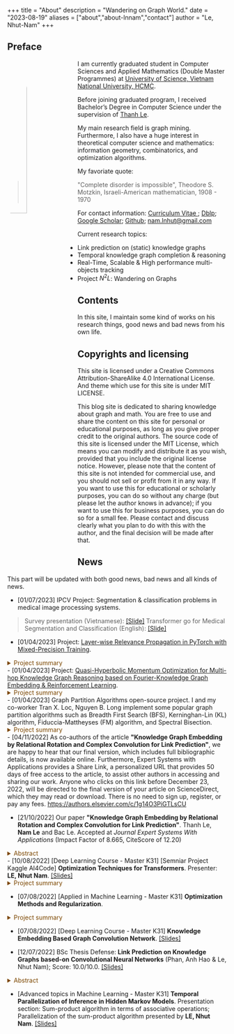 +++
title = "About"
description = "Wandering on Graph World."
date = "2023-08-19"
aliases = ["about","about-lnnam","contact"]
author = "Le, Nhut-Nam"
+++

## Preface

<img src="/images/avt/1675603010156.jpg" alt="LNNam"
style="float:left; width:30%; height:30%; padding-right:10px; border-radius: 50%;">

I am currently graduated student in Computer Sciences and Applied Mathematics (Double Master Programmes) at <a href="https://en.hcmus.edu.vn/" target="_blank">University of Science, Vietnam National University, HCMC</a>.

Before joining graduated program, I received Bachelor’s Degree in Computer Science under the supervision of <a href="https://www.fit.hcmus.edu.vn/~lnthanh/">Thanh Le</a>.

My main research field is graph mining. Furthermore, I also have a huge interest in theoretical computer science and mathematics: information geometry, combinatorics, and optimization algorithms.

My favoriate quote:
> "Complete disorder is impossible", Theodore S. Motzkin, Israeli-American mathematician, 1908 - 1970

For contact information: <a href="../files/lnnam_curriculum_vitae.pdf" target="_blank" type="application/pdf">Curriculum Vitae </a>; <a href="https://dblp.org/pid/188/7634-4.html"> Dblp</a>; <a href="https://scholar.google.com/citations?user=Vw1yV3YAAAAJ&hl=en&authuser=2"> Google Scholar</a>; <a href="https://github.com/lnhutnam"> Github</a>; <a href="mailto:nam.lnhut@gmail.com"> nam.lnhut@gmail.com</a>


Current research topics:
- Link prediction on (static) knowledge graphs
- Temporal knowledge graph completion & reasoning
- Real-Time, Scalable & High performance multi-objects tracking
- Project $N^2L$: Wandering on Graphs

## Contents

In this site, I maintain some kind of works on his research things, good news and bad news from his own life.


## Copyrights and licensing

This site is licensed under a Creative Commons Attribution-ShareAlike 4.0 International License. And theme which use for this site is under MIT LICENSE.

This blog site is dedicated to sharing knowledge about graph and math. You are free to use and share the content on this site for personal or educational purposes, as long as you give proper credit to the original authors. The source code of this site is licensed under the MIT License, which means you can modify and distribute it as you wish, provided that you include the original license notice. However, please note that the content of this site is not intended for commercial use, and you should not sell or profit from it in any way. If you want to use this for educational or scholarly purposes, you can do so without any charge (but please let the author knows in advance); if you want to use this for business purposes, you can do so for a small fee. Please contact and discuss clearly what you plan to do with this with the author, and the final decision will be made after that.


## News

This part will be updated with both good news, bad news and all kinds of news.

- [01/07/2023] IPCV Project: Segmentation & classification problems in medical image processing systems.
> Survey presentation (Vietnamese): <a href="https://drive.google.com/file/d/1Ff0JYtYSZGTJm-4ASPaFTafkTwLUhjF-/view?usp=drive_link" target="_blank">[Slide]</a>
> Transformer go for Medical Segmentation and Classification (English): <a href="https://drive.google.com/file/d/1f8PwHU3NQdRgg5KeDShIgu58nMaYjg_Z/view?usp=sharing" target="_blank">[Slide]</a>
- [01/04/2023] Project: <a href="https://github.com/m32us/ReMethods" target="_blank">Layer-wise Relevance Propagation in PyTorch with Mixed-Precision Training</a>. 
<details><summary style="color:#7C4700">Project summary</summary>
        <font color = "7C4700">
            Implementation of unsupervised layer-wise relevance propagation (LRP; Bach et al.; Montavon et al.) in PyTorch with mixed-precision training for VGG networks from scratch. 
            <a href="https://git.tu-berlin.de/gmontavon/lrp-tutorial" target="_blank">This tutorial</a> served as a starting point. In this implementation, we provide a study about layer-wise relevance propagation from our master's course (HCMUS Master Course: Research Methodologies) and a framework that is easy to understand for PyTorch users.
            In this repository, we apply a novel relevance propagation filter to this implementation, resulting in much crisper heatmaps than could be found in <a href="https://kaifishr.github.io/" target="_blank">Fischer Kai's blogs</a>.
            We provide two strategies for training your network: normal training - like you learned in school, and mixed precision training for training your network from scratch. 
            Furthermore, we use layer-wise propagation to help us identify input features that were relevant for the network’s classification decision. 
            Almost all the source code is available in <a href="https://github.com/kaifishr/PyTorchRelevancePropagation" target="_blank">Layer-wise Relevance Propagation in PyTorch </a> by Fischer, Kai. For producing experiment results, 
            we use a GTX 1050 Nvidia graphics card. The FPS can be improved with a stronger graphics card. <a href="https://drive.google.com/file/d/1znNLRTkMRDTEG3gvXXOYWbPBjsdbtc5I/view?usp=share_link" target="_blank">[Slide]</a><a href="https://drive.google.com/file/d/1EAH9UoXMQ3VofE6dHrAMNyae_xZ2NI4d/view?usp=share_link" target="_blank">[Report]</a><a href="https://drive.google.com/file/d/1LIM_pwAJocEF3cZsVyskLxkYHbWAsrGq/view?usp=share_link" target="_blank">[Proposal]</a>
        </font>
    </details>
- [01/04/2023] Project: <a href="https://github.com/m32us/RL4MRD" target="_blank">Quasi-Hyperbolic Momentum Optimization for Multi-hop Knowledge Graph Reasoning based on Fourier-Knowledge Graph Embedding & Reinforcement Learning</a>. 
<details><summary style="color:#7C4700">Project summary</summary>
        <font color = "7C4700">
            Entities in this world can be organized into a graph whose relationships between entities of these different types can be edges of different types. That is the knowledge graph. 
            Knowledge Graph data can never be perfect. Currently, there are many proposed methods for trying to refine or uncover unseen facts or latent relatioships within this kind of data. 
            One of the current approaches to this problem is multi-hop knowledge graph reasoning. The implementation of this method can be represented as a serialized decision problem, and can be solved by reinforcement learning. 
            Building on recently published work, RL-based multi-hop KG reasoning model Path Additional Action space Ranking (PAAR), in this technical report we propose an improved model for PAAR based on on Fourier-Knowledge Graph 
            Embeddig and optimize for more efficient learning of embeddings through Quasi-hyperbolic momentum and Adam methods. To add more useful embeddings, Fourier-KGE vectors are added to the state space and help to improve state 
            space representation. Similar to PAAR, we solve the reward sparsity problem in reinforcement learning by using Fourier-KGE's score function as a soft-reward. The experimental results are reported in tabular form based on 
            experimental data sets and re-experimented the results of the original paper.
        </font>
    </details>
- [01/04/2023] Graph Partition Algorithms open-source project. I and my co-worker Tran X. Loc, Nguyen B. Long implement some popular graph partition algorithms such as Breadth First Search (BFS), Kerninghan-Lin (KL) algorithm, Fiduccia-Mattheyses (FM) algorithm, and Spectral Bisection.
<details><summary style="color:#7C4700">Project summary</summary>
        <font color = "7C4700">
            Graph partitioning is the process of dividing a graph into multiple subgraphs or partitions, such that each subgraph is connected and has a certain desirable property, such as balanced size or minimal cut size. 
            Although it is a challenging problem, finding a partition that makes graph analysis easier has applications in scientific computing. In this project, we provide a Python programming language implementation for a few well-known graph partitioning techniques.
        </font>
    </details>
- [04/11/2022] As co-authors of the article <b>"Knowledge Graph Embedding by Relational Rotation and Complex Convolution for Link Prediction"</b>, we are happy to hear that our final version, which includes full bibliographic details, is now available online. Furthermore, Expert Systems with Applications provides a Share Link, a personalized URL that provides 50 days of free access to the article, to assist other authors in accessing and sharing our work. Anyone who clicks on this link before December 23, 2022, will be directed to the final version of your article on ScienceDirect, which they may read or download. There is no need to sign up, register, or pay any fees. <a href="https://authors.elsevier.com/c/1g14O3PiGTLsCU" target="_blank">https://authors.elsevier.com/c/1g14O3PiGTLsCU</a>

- [21/10/2022] Our paper <b>"Knowledge Graph Embedding by Relational Rotation and Complex Convolution for Link Prediction"</b>. Thanh Le, <b>Nam Le</b> and Bac Le. Accepted at <i>Journal Expert Systems With Applications</i> (Impact Factor of 8.665, CiteScore of 12.20)
<details><summary style="color:#7C4700">Abstract</summary>
        <font color = "7C4700">
            Knowledge graphs are organized as triplets to represent facts from the real world and play an important role in various intelligent information systems. 
            Because knowledge graphs are frequently constructed using manual or semi-automatic methods, they often miss connections between entities. 
            Link prediction was created to solve this problem. Many recent state-of-the-art studies, such as those introducing the RotatE and RotatHS models, 
            have advocated for rotation transformations with entity and relation embeddings in complex vector spaces. However, using only rotation planes means
            that these models do not have the expressive power of models based on neural networks, such as the ConvE and the ConvR models. As a result, link prediction
            performance suffers. To address these shortcomings, this paper proposes the ConvRot model, which integrates a 2D convolution. Specifically, we perform
            convolution on embeddings of entities and relations to obtain support vector embeddings. These vectors are then integrated into an element-wise rotation
            from the head entity to the tail entity using the Hadamard product, enabling the model to capture local interactions among entities and relations through
            the neural network while still ensuring intuitiveness through a roto-transformation in the link prediction. In addition, we present two strategies for
            designing the complex convolution module and show their effects on model performance. The proposed method is evaluated on standard benchmark datasets
            and achieves significantly improved results on MRR and Hits@K (K = 1, 3, 10). Overall, our model’s link prediction performance is superior by approximately
            5–7 %. Moreover, the ConvRot model is also considered separately on many relation types, such as one-to-one, one-to-many, many-to-one, and many-to-many. 
            Finally, we prove that type constraints can help increase the model’s overall performance, especially on complex and large datasets.
        </font>
    </details>
- [10/08/2022] [Deep Learning Course - Master K31] [Semniar Project Kaggle AI4Code] <b>Optimization Techniques for Transformers</b>. Presenter: <b>LE, Nhut Nam</b>. <a href="{{ site.baseurl }}/files/AI4Code_Seminar-1.pdf" target="_blank">[Slides]</a>
<details><summary style="color:#7C4700">Project summary</summary>
        <font color = "7C4700">
           We provide a strategy which improve the training time, and inference time for understand code in Jupyter Notebook. We combine many techniques such as Gradient Accumulation, Automatic Mixed Precision Training, 8-bit Optimizers - 8-bit Adam/AdamW Optimizer, and Fast Tokenizers. 
           Source code is available on <a href="https://github.com/a2do/ai4code-optimization-techniques" target="_blank">Github</a>
        </font>
    </details>

- [07/08/2022] [Applied in Machine Learning - Master K31] <b>Optimization Methods and Regularization</b>. 
<details><summary style="color:#7C4700">Project summary</summary>
        <font color = "7C4700">
           Some basic optimization method for ML was presented such as Gradient Descent with Momentum, Gradient Desent with Nesterov Accelerated Gradient; Optimization Experiment on Beale function for Gradient Desent Variants and Beyond (AdaGrad, AdaDelta, RMSProp, Adam); Second-Order Optimization Method (Newton's Method; Secant's Method and Quasi Newton Method) by <b>LE, Nhut-Nam</b>. <a href="{{ site.baseurl }}/files/HocMayUngDung-Slides-Presentation.pdf" target="_blank">[Slides]</a><a href="{{ site.baseurl }}/files/HocMayUngDung-FullReport.pdf" target="_blank">[Report]</a>
        </font>
    </details>


- [07/08/2022] [Deep Learning Course - Master K31] <b>Knowledge Embedding Based Graph Convolution Network</b>. <a href="{{ site.baseurl }}/files/K31_Deep_Learning___Presentation.pdf" target="_blank">[Slides]</a>

- [12/07/2022] BSc Thesis Defense: <b>Link Prediction on Knowledge Graphs based-on Convolutional Neural Networks</b> (Phan, Anh Hao & Le, Nhut Nam); Score: 10.0/10.0. <a href="{{ site.baseurl }}/files/BSc_Thesis_Slide_Presentation_LNNam_PAHao.pdf" target="_blank">[Slides]</a>

<details><summary style="color:#7C4700">Abstract</summary>
        <font color = "7C4700">
            The modernisation of the globe and the growth of human knowledge have both been facilitated by the development of technology in various disciplines. This information is preserved through a variety of store tools, including books, notebooks, movies, and is currently preserved on several computers and the internet. A data structure called knowledge graph is used to represent this knowledge information as a collection of things connected by relationships. In 2012, Google has implemented and created this structure to best store and utilize this data in their search engine. As a result, this thesis provides an overview of association prediction problems as well as knowledge graphs, approaches, and applications. Translation-distance geometry, semantic matching, and artificial neural network-based techniques are the three main strategies mentioned. The adaptive convolution in ConvR model and recalibration mechanism, were used to build the proposed ACRM model, a method based on convolutional neural networks, to tackle the link prediction problem. The model addressed the issue that channels using the local receptacle field were unable to use context information from outside the local receptacle. When compared to the baseline models, the experimental results demonstrate that many common datasets have improved. To improve performance on the link prediction problem, there are a number of flaws in the proposed model that should be enhanced and improved in the future research directions.
        </font>
    </details>

- [Advanced topics in Machine Learning  - Master K31] <b>Temporal Parallelization of Inference in Hidden Markov Models</b>. Presentation section: Sum-product algorithm in terms of associative operations; Parallelization of the sum-product algorithm presented by <b>LE, Nhut Nam</b>. <a href="{{ site.baseurl }}/files/K31_HOCMAYNC_PHMM.pdf" target="_blank">[Slides]</a>